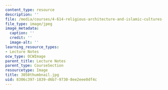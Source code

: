 ```yaml
---
content_type: resource
description: ''
file: /media/courses/4-614-religious-architecture-and-islamic-cultures-fall-2002/8306c3971839d6b797308ee2eee0df4c_3050thumbnail.jpg
file_type: image/jpeg
image_metadata:
  caption: ''
  credit: ''
  image-alt: ''
learning_resource_types:
- Lecture Notes
ocw_type: OCWImage
parent_title: Lecture Notes
parent_type: CourseSection
resourcetype: Image
title: 3050thumbnail.jpg
uid: 8306c397-1839-d6b7-9730-8ee2eee0df4c
---
```

